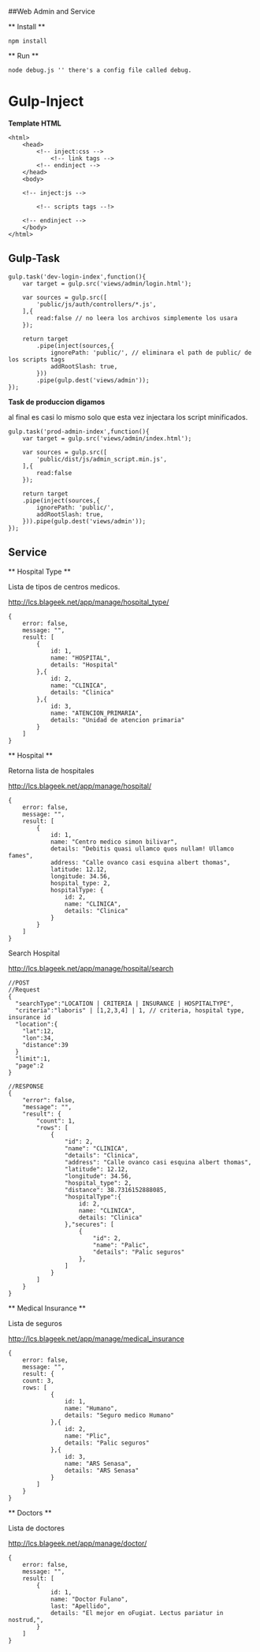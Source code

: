 ##Web Admin and Service

** Install **

    npm install

** Run **

    node debug.js '' there's a config file called debug.


Gulp-Inject
==

**Template HTML**

    <html>
        <head>
            <!-- inject:css -->
                <!-- link tags -->
            <!-- endinject -->
        </head>
        <body>
        
        <!-- inject:js -->
        
            <!-- scripts tags --!>
        
        <!-- endinject -->
        </body>
    </html>
    
Gulp-Task
--
    gulp.task('dev-login-index',function(){
        var target = gulp.src('views/admin/login.html');
    
        var sources = gulp.src([
            'public/js/auth/controllers/*.js',
        ],{
            read:false // no leera los archivos simplemente los usara
        });

        return target
            .pipe(inject(sources,{
                ignorePath: 'public/', // eliminara el path de public/ de los scripts tags
                addRootSlash: true,
            }))
            .pipe(gulp.dest('views/admin'));
    });
    
**Task de produccion digamos**

al final es casi lo mismo solo que esta vez injectara los script minificados.

    gulp.task('prod-admin-index',function(){
        var target = gulp.src('views/admin/index.html');

        var sources = gulp.src([
            'public/dist/js/admin_script.min.js',
        ],{
            read:false
        });

        return target
        .pipe(inject(sources,{
            ignorePath: 'public/',
            addRootSlash: true,
        })).pipe(gulp.dest('views/admin'));
    });



Service
-----

** Hospital Type **

Lista de tipos de centros medicos.

http://lcs.blageek.net/app/manage/hospital_type/

    {
        error: false,
        message: "",
        result: [
            {
                id: 1,
                name: "HOSPITAL",
                details: "Hospital"
            },{
                id: 2,
                name: "CLINICA",
                details: "Clinica"
            },{
                id: 3,
                name: "ATENCION_PRIMARIA",
                details: "Unidad de atencion primaria"
            }
        ]
    }
    
    
** Hospital **

Retorna lista de hospitales

http://lcs.blageek.net/app/manage/hospital/

    {
        error: false,
        message: "",
        result: [
            {
                id: 1,
                name: "Centro medico simon bilivar",
                details: "Debitis quasi ullamco quos nullam! Ullamco fames",
                address: "Calle ovanco casi esquina albert thomas",
                latitude: 12.12,
                longitude: 34.56,
                hospital_type: 2,
                hospitalType: {
                    id: 2,
                    name: "CLINICA",
                    details: "Clinica"
                }
            }
        ]
    }
    
Search Hospital 

http://lcs.blageek.net/app/manage/hospital/search

    //POST
    //Request
    {
      "searchType":"LOCATION | CRITERIA | INSURANCE | HOSPITALTYPE",
      "criteria":"laboris" | [1,2,3,4] | 1, // criteria, hospital type, insurance id
      "location":{
        "lat":12,
        "lon":34,
        "distance":39
      }
      "limit":1,
      "page":2
    }
    
    //RESPONSE 
    {
        "error": false,
        "message": "",
        "result": {
            "count": 1,
            "rows": [
                {
                    "id": 2,
                    "name": "CLINICA",
                    "details": "Clinica",
                    "address": "Calle ovanco casi esquina albert thomas",
                    "latitude": 12.12,
                    "longitude": 34.56,
                    "hospital_type": 2,
                    "distance": 38.7316152888085,
                    "hospitalType":{
                        id: 2,
                        name: "CLINICA",
                        details: "Clinica"
                    },"secures": [
                        {
                            "id": 2,
                            "name": "Palic",
                            "details": "Palic seguros"
                        },
                    ]
                }
            ]
        }
    }
    

** Medical Insurance **

Lista de seguros

http://lcs.blageek.net/app/manage/medical_insurance


    {
        error: false,
        message: "",
        result: {
        count: 3,
        rows: [
                {
                    id: 1,
                    name: "Humano",
                    details: "Seguro medico Humano"
                },{
                    id: 2,
                    name: "Plic",
                    details: "Palic seguros"
                },{
                    id: 3,
                    name: "ARS Senasa",
                    details: "ARS Senasa"
                }
            ]
        }
    }
    
** Doctors **

Lista de doctores

http://lcs.blageek.net/app/manage/doctor/

    {
        error: false,
        message: "",
        result: [
            {
                id: 1,
                name: "Doctor Fulano",
                last: "Apellido",
                details: "El mejor en oFugiat. Lectus pariatur in nostrud,",
            }
        ]
    }